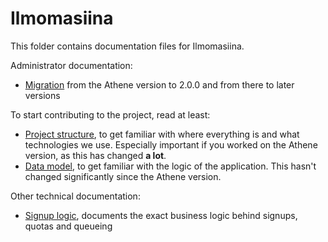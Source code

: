 # Ilmomasiina

This folder contains documentation files for Ilmomasiina.

Administrator documentation:
- [Migration](migration.md) from the Athene version to 2.0.0 and from there to later versions

To start contributing to the project, read at least:
- [Project structure](project-structure.md), to get familiar with where everything is and what technologies we use.
  Especially important if you worked on the Athene version, as this has changed **a lot**.
- [Data model](data-model.md), to get familiar with the logic of the application. This hasn't changed significantly
  since the Athene version.

Other technical documentation:
- [Signup logic](signup-logic.md), documents the exact business logic behind signups, quotas and queueing
